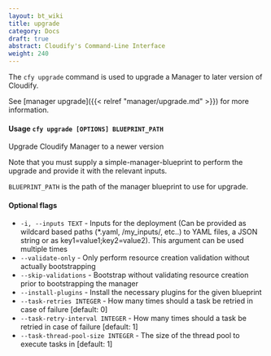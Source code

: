 ```yaml
---
layout: bt_wiki
title: upgrade
category: Docs
draft: true
abstract: Cloudify's Command-Line Interface
weight: 240
---
```


The `cfy upgrade` command is used to upgrade a Manager to later version of Cloudify.

See [manager upgrade]({{< relref "manager/upgrade.md" >}}) for more information.

#### Usage `cfy upgrade [OPTIONS] BLUEPRINT_PATH`

Upgrade Cloudify Manager to a newer version

Note that you must supply a simple-manager-blueprint to perform the
upgrade and provide it with the relevant inputs.

`BLUEPRINT_PATH` is the path of the manager blueprint to use for upgrade.

#### Optional flags

*  `-i, --inputs TEXT` - 
						Inputs for the deployment (Can be provided
                        as wildcard based paths (*.yaml,
                        /my_inputs/, etc..) to YAML files, a JSON
                        string or as key1=value1;key2=value2). This
                        argument can be used multiple times
*  `--validate-only` - 	Only perform resource creation validation
                        without actually bootstrapping
*  `--skip-validations` - 
						Bootstrap without validating resource
                        creation prior to bootstrapping the manager
*  `--install-plugins` - 
						Install the necessary plugins for the given
                        blueprint
*  `--task-retries INTEGER` - 
						How many times should a task be retried in
                        case of failure [default: 0]
*  `--task-retry-interval INTEGER` - 
						How many times should a task be retried in
                        case of failure [default: 1]
*  `--task-thread-pool-size INTEGER` - 
                      	The size of the thread pool to execute tasks
                      	in [default: 1]